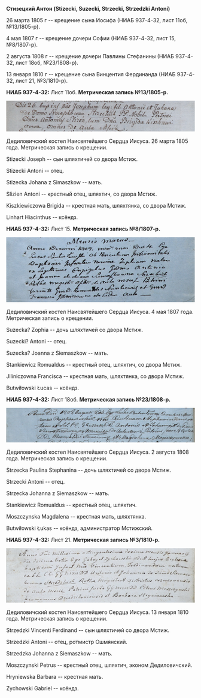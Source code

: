 **Стизецкий Антон (Stizecki, Suzecki, Strzecki, Strzedzki Antoni)**

26 марта 1805 г -- крещение сына Иосифа (НИАБ 937-4-32, лист 11об,
№13/1805-р).

4 мая 1807 г -- крещение дочери Софии (НИАБ 937-4-32, лист 15,
№8/1807-р).

2 августа 1808 г -- крещение дочери Павлины Стефанины (НИАБ 937-4-32,
лист 18об, №23/1808-р).

13 января 1810 г -- крещение сына Винцентия Фердинанда (НИАБ 937-4-32,
лист 21, №3/1810-р).

**НИАБ 937-4-32:** Лист 11об. **Метрическая запись №13/1805-р.**

![](./media/9db3ed24d82fd84fb8c0d29d8ad58e21f2975920.png)

Дедиловичский костел Наисвятейшего Сердца Иисуса. 26 марта 1805 года.
Метрическая запись о крещении.

Stizecki Joseph -- сын шляхтичей со двора Мстиж.

Stizecki Antoni -- отец.

Stizecka Johana z Simaszkow -- мать.

Slizien Antoni -- крестный отец, шляхтич, со двора Мстиж.

Kiszkiewiczowa Brigida -- крестная мать, шляхтянка, со двора Мстиж.

Linhart Hiacinthus -- ксёндз.

**НИАБ 937-4-32:** Лист 15. **Метрическая запись №8/1807-р.**

![](./media/27385f502f1ca006c0d3732c9f48252acb8421d7.png)

Дедиловичский костел Наисвятейшего Сердца Иисуса. 4 мая 1807 года.
Метрическая запись о крещении.

Suzecka? Zophia -- дочь шляхтичей со двора Мстиж.

Suzecki? Antoni -- отец.

Suzecka? Joanna z Siemaszkow -- мать.

Stankiewicz Romualdus -- крестный отец, шляхтич, со двора Мстиж.

Jlliniczowna Francisca -- крестная мать, шляхтянка, со двора Мстиж.

Butwiłowski Łucas -- ксёндз.

**НИАБ 937-4-32:** Лист 18об. **Метрическая запись №23/1808-р.**

![](./media/9d146dcbc241710fb5868248a15e21e8f14d86f0.png)

Дедиловичский костел Наисвятейшего Сердца Иисуса. 2 августа 1808 года.
Метрическая запись о крещении.

Strzecka Paulina Stephanina -- дочь шляхтичей со двора Мстиж.

Strzecki Antoni -- отец.

Strzecka Johanna z Siemaszkow -- мать.

Stankiewicz Romualdus -- крестный отец, шляхтич.

Moszczynska Magdalena -- крестная мать, шляхтянка.

Butwiłowski Łukas -- ксёндз, администратор Мстижский.

**НИАБ 937-4-32:** Лист 21. **Метрическая запись №3/1810-р.**

![](./media/c75e957c8601c80f66815b5652b3221e42240548.png)

Дедиловичский костел Наисвятейшего Сердца Иисуса. 13 января 1810 года.
Метрическая запись о крещении.

Strzedzki Vincenti Ferdinand -- сын шляхтичей со двора Мстиж.

Strzedzki Antoni -- отец, ротмистр Ошмянский.

Strzedzka Johanna z Siemaszkow -- мать.

Moszczynski Petrus -- крестный отец, шляхтич, эконом Дедиловичский.

Hryniewska Barbara -- крестная мать.

Zychowski Gabriel -- ксёндз.
